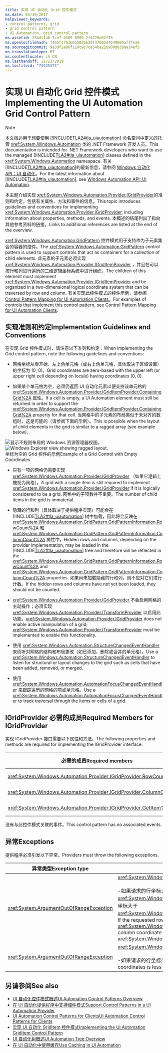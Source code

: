 ```yaml
---
title: 实现 UI 自动化 Grid 控件模式
ms.date: 03/30/2017
helpviewer_keywords:
- control patterns, grid
- grid control pattern
- UI Automation, grid control pattern
ms.assetid: 234d11a0-7ce7-4309-8989-2f4720e02f78
ms.openlocfilehash: f4b5f1763b655026b20f37605d4649606af7fea6
ms.sourcegitcommit: 9a39f2a06f110c9c7ca54ba216900d038aa14ef3
ms.translationtype: MT
ms.contentlocale: zh-CN
ms.lasthandoff: 11/23/2019
ms.locfileid: "74435372"
---
```

# <a name="implementing-the-ui-automation-grid-control-pattern"></a><span data-ttu-id="99364-102">实现 UI 自动化 Grid 控件模式</span><span class="sxs-lookup"><span data-stu-id="99364-102">Implementing the UI Automation Grid Control Pattern</span></span>
> [!NOTE]
> <span data-ttu-id="99364-103">本文档适用于想要使用 [!INCLUDE[TLA2#tla_uiautomation](../../../includes/tla2sharptla-uiautomation-md.md)] 命名空间中定义的托管 <xref:System.Windows.Automation> 类的 .NET Framework 开发人员。</span><span class="sxs-lookup"><span data-stu-id="99364-103">This documentation is intended for .NET Framework developers who want to use the managed [!INCLUDE[TLA2#tla_uiautomation](../../../includes/tla2sharptla-uiautomation-md.md)] classes defined in the <xref:System.Windows.Automation> namespace.</span></span> <span data-ttu-id="99364-104">有关 [!INCLUDE[TLA2#tla_uiautomation](../../../includes/tla2sharptla-uiautomation-md.md)]的最新信息，请参阅 [Windows 自动化 API：UI 自动化](/windows/win32/winauto/entry-uiauto-win32)。</span><span class="sxs-lookup"><span data-stu-id="99364-104">For the latest information about [!INCLUDE[TLA2#tla_uiautomation](../../../includes/tla2sharptla-uiautomation-md.md)], see [Windows Automation API: UI Automation](/windows/win32/winauto/entry-uiauto-win32).</span></span>  
  
 <span data-ttu-id="99364-105">本主题介绍实现 <xref:System.Windows.Automation.Provider.IGridProvider>的准则和约定，包括有关属性、方法和事件的信息。</span><span class="sxs-lookup"><span data-stu-id="99364-105">This topic introduces guidelines and conventions for implementing <xref:System.Windows.Automation.Provider.IGridProvider>, including information about properties, methods, and events.</span></span> <span data-ttu-id="99364-106">本概述的结尾列出了指向其他参考资料的链接。</span><span class="sxs-lookup"><span data-stu-id="99364-106">Links to additional references are listed at the end of the overview.</span></span>  
  
 <span data-ttu-id="99364-107"><xref:System.Windows.Automation.GridPattern> 控件模式用于支持作为子元素集合的容器的控件。</span><span class="sxs-lookup"><span data-stu-id="99364-107">The <xref:System.Windows.Automation.GridPattern> control pattern is used to support controls that act as containers for a collection of child elements.</span></span> <span data-ttu-id="99364-108">此元素的子元素必须实现 <xref:System.Windows.Automation.Provider.IGridItemProvider> ，并且在可以按行和列进行遍历的二维逻辑坐标系统中进行组织。</span><span class="sxs-lookup"><span data-stu-id="99364-108">The children of this element must implement <xref:System.Windows.Automation.Provider.IGridItemProvider> and be organized in a two-dimensional logical coordinate system that can be traversed by row and column.</span></span> <span data-ttu-id="99364-109">有关实现此控件模式的控件示例，请参阅 [Control Pattern Mapping for UI Automation Clients](control-pattern-mapping-for-ui-automation-clients.md)。</span><span class="sxs-lookup"><span data-stu-id="99364-109">For examples of controls that implement this control pattern, see [Control Pattern Mapping for UI Automation Clients](control-pattern-mapping-for-ui-automation-clients.md).</span></span>  
  
<a name="Implementation_Guidelines_and_Conventions"></a>   
## <a name="implementation-guidelines-and-conventions"></a><span data-ttu-id="99364-110">实现准则和约定</span><span class="sxs-lookup"><span data-stu-id="99364-110">Implementation Guidelines and Conventions</span></span>  
 <span data-ttu-id="99364-111">在实现 Grid 控件模式时，请注意以下准则和约定：</span><span class="sxs-lookup"><span data-stu-id="99364-111">When implementing the Grid control pattern, note the following guidelines and conventions:</span></span>  
  
- <span data-ttu-id="99364-112">网格坐标从零开始，左上角单元格（或右上角单元格，具体取决于区域设置）的坐标为 (0, 0)。</span><span class="sxs-lookup"><span data-stu-id="99364-112">Grid coordinates are zero-based with the upper left (or upper right cell depending on locale) having coordinates (0, 0).</span></span>  
  
- <span data-ttu-id="99364-113">如果某个单元格为空，必须仍返回 UI 自动化元素以便支持该单元格的 <xref:System.Windows.Automation.Provider.IGridItemProvider.ContainingGrid%2A> 属性。</span><span class="sxs-lookup"><span data-stu-id="99364-113">If a cell is empty, a UI Automation element must still be returned in order to support the <xref:System.Windows.Automation.Provider.IGridItemProvider.ContainingGrid%2A> property for that cell.</span></span> <span data-ttu-id="99364-114">当网格中的子元素的布局类似于未对齐的数组时，这是可能的（请参阅下面的示例）。</span><span class="sxs-lookup"><span data-stu-id="99364-114">This is possible when the layout of child elements in the grid is similar to a ragged array (see example below).</span></span>  
  
 <span data-ttu-id="99364-115">![显示不规则布局的 Windows 资源管理器视图。](./media/uia-gridpattern-ragged-array.PNG "UIA_GridPattern_Ragged_Array")</span><span class="sxs-lookup"><span data-stu-id="99364-115">![Windows Explorer view showing ragged layout.](./media/uia-gridpattern-ragged-array.PNG "UIA_GridPattern_Ragged_Array")</span></span>  
<span data-ttu-id="99364-116">坐标为空的 Grid 控件的示例</span><span class="sxs-lookup"><span data-stu-id="99364-116">Example of a Grid Control with Empty Coordinates</span></span>  
  
- <span data-ttu-id="99364-117">只有一项的网格仍需要实现 <xref:System.Windows.Automation.Provider.IGridProvider> （如果它逻辑上被视为网格）。</span><span class="sxs-lookup"><span data-stu-id="99364-117">A grid with a single item is still required to implement <xref:System.Windows.Automation.Provider.IGridProvider> if it is logically considered to be a grid.</span></span> <span data-ttu-id="99364-118">网格中的子项数并不重要。</span><span class="sxs-lookup"><span data-stu-id="99364-118">The number of child items in the grid is immaterial.</span></span>  
  
- <span data-ttu-id="99364-119">隐藏的行和列（具体取决于提供程序实现）可能会在 [!INCLUDE[TLA2#tla_uiautomation](../../../includes/tla2sharptla-uiautomation-md.md)] 树中加载，因此将会反映在 <xref:System.Windows.Automation.GridPattern.GridPatternInformation.RowCount%2A> 和 <xref:System.Windows.Automation.GridPattern.GridPatternInformation.ColumnCount%2A> 属性中。</span><span class="sxs-lookup"><span data-stu-id="99364-119">Hidden rows and columns, depending on the provider implementation, may be loaded in the [!INCLUDE[TLA2#tla_uiautomation](../../../includes/tla2sharptla-uiautomation-md.md)] tree and therefore will be reflected in the <xref:System.Windows.Automation.GridPattern.GridPatternInformation.RowCount%2A> and <xref:System.Windows.Automation.GridPattern.GridPatternInformation.ColumnCount%2A> properties.</span></span> <span data-ttu-id="99364-120">如果尚未加载隐藏的行和列，则不应对它们进行计数。</span><span class="sxs-lookup"><span data-stu-id="99364-120">If the hidden rows and columns have not yet been loaded, they should not be counted.</span></span>  
  
- <span data-ttu-id="99364-121"><xref:System.Windows.Automation.Provider.IGridProvider> 不会启用网格的主动操作；必须实现 <xref:System.Windows.Automation.Provider.ITransformProvider> 以启用此功能。</span><span class="sxs-lookup"><span data-stu-id="99364-121"><xref:System.Windows.Automation.Provider.IGridProvider> does not enable active manipulation of a grid; <xref:System.Windows.Automation.Provider.ITransformProvider> must be implemented to enable this functionality.</span></span>  
  
- <span data-ttu-id="99364-122">使用 <xref:System.Windows.Automation.StructureChangedEventHandler> 来侦听对网格的结构和布局更改（如已添加、删除或合并的单元格）。</span><span class="sxs-lookup"><span data-stu-id="99364-122">Use a <xref:System.Windows.Automation.StructureChangedEventHandler> to listen for structural or layout changes to the grid such as cells that have been added, removed, or merged.</span></span>  
  
- <span data-ttu-id="99364-123">使用 <xref:System.Windows.Automation.AutomationFocusChangedEventHandler> 来跟踪遍历的网格的项或单元格。</span><span class="sxs-lookup"><span data-stu-id="99364-123">Use a <xref:System.Windows.Automation.AutomationFocusChangedEventHandler> to track traversal through the items or cells of a grid.</span></span>  
  
<a name="Required_Members_for_IGridProvider"></a>   
## <a name="required-members-for-igridprovider"></a><span data-ttu-id="99364-124">IGridProvider 必需的成员</span><span class="sxs-lookup"><span data-stu-id="99364-124">Required Members for IGridProvider</span></span>  
 <span data-ttu-id="99364-125">实现 IGridProvider 接口需要以下属性和方法。</span><span class="sxs-lookup"><span data-stu-id="99364-125">The following properties and methods are required for implementing the IGridProvider interface.</span></span>  
  
|<span data-ttu-id="99364-126">必需的成员</span><span class="sxs-lookup"><span data-stu-id="99364-126">Required members</span></span>|<span data-ttu-id="99364-127">类型</span><span class="sxs-lookup"><span data-stu-id="99364-127">Type</span></span>|<span data-ttu-id="99364-128">注意</span><span class="sxs-lookup"><span data-stu-id="99364-128">Notes</span></span>|  
|----------------------|----------|-----------|  
|<xref:System.Windows.Automation.Provider.IGridProvider.RowCount%2A>|<span data-ttu-id="99364-129">属性</span><span class="sxs-lookup"><span data-stu-id="99364-129">Property</span></span>|<span data-ttu-id="99364-130">无</span><span class="sxs-lookup"><span data-stu-id="99364-130">None</span></span>|  
|<xref:System.Windows.Automation.Provider.IGridProvider.ColumnCount%2A>|<span data-ttu-id="99364-131">属性</span><span class="sxs-lookup"><span data-stu-id="99364-131">Property</span></span>|<span data-ttu-id="99364-132">无</span><span class="sxs-lookup"><span data-stu-id="99364-132">None</span></span>|  
|<xref:System.Windows.Automation.Provider.IGridProvider.GetItem%2A>|<span data-ttu-id="99364-133">方法</span><span class="sxs-lookup"><span data-stu-id="99364-133">Method</span></span>|<span data-ttu-id="99364-134">无</span><span class="sxs-lookup"><span data-stu-id="99364-134">None</span></span>|  
  
 <span data-ttu-id="99364-135">没有与此控件模式关联的事件。</span><span class="sxs-lookup"><span data-stu-id="99364-135">This control pattern has no associated events.</span></span>  
  
<a name="Exceptions"></a>   
## <a name="exceptions"></a><span data-ttu-id="99364-136">异常</span><span class="sxs-lookup"><span data-stu-id="99364-136">Exceptions</span></span>  
 <span data-ttu-id="99364-137">提供程序必须引发以下异常。</span><span class="sxs-lookup"><span data-stu-id="99364-137">Providers must throw the following exceptions.</span></span>  
  
|<span data-ttu-id="99364-138">异常类型</span><span class="sxs-lookup"><span data-stu-id="99364-138">Exception type</span></span>|<span data-ttu-id="99364-139">条件</span><span class="sxs-lookup"><span data-stu-id="99364-139">Condition</span></span>|  
|--------------------|---------------|  
|<xref:System.ArgumentOutOfRangeException>|<xref:System.Windows.Automation.Provider.IGridProvider.GetItem%2A><br /><br /> <span data-ttu-id="99364-140">-如果请求的行坐标大于 <xref:System.Windows.Automation.Provider.IGridProvider.RowCount%2A> 或列坐标大于 <xref:System.Windows.Automation.Provider.IGridProvider.ColumnCount%2A>。</span><span class="sxs-lookup"><span data-stu-id="99364-140">-   If the requested row coordinate is larger than the <xref:System.Windows.Automation.Provider.IGridProvider.RowCount%2A> or the column coordinate is larger than the <xref:System.Windows.Automation.Provider.IGridProvider.ColumnCount%2A>.</span></span>|  
|<xref:System.ArgumentOutOfRangeException>|<xref:System.Windows.Automation.Provider.IGridProvider.GetItem%2A><br /><br /> <span data-ttu-id="99364-141">-如果请求的行坐标或列坐标都小于零。</span><span class="sxs-lookup"><span data-stu-id="99364-141">-   If either of the requested row or column coordinates is less than zero.</span></span>|  
  
## <a name="see-also"></a><span data-ttu-id="99364-142">另请参阅</span><span class="sxs-lookup"><span data-stu-id="99364-142">See also</span></span>

- [<span data-ttu-id="99364-143">UI 自动化控件模式概述</span><span class="sxs-lookup"><span data-stu-id="99364-143">UI Automation Control Patterns Overview</span></span>](ui-automation-control-patterns-overview.md)
- [<span data-ttu-id="99364-144">在 UI 自动化提供程序中支持控件模式</span><span class="sxs-lookup"><span data-stu-id="99364-144">Support Control Patterns in a UI Automation Provider</span></span>](support-control-patterns-in-a-ui-automation-provider.md)
- [<span data-ttu-id="99364-145">UI Automation Control Patterns for Clients</span><span class="sxs-lookup"><span data-stu-id="99364-145">UI Automation Control Patterns for Clients</span></span>](ui-automation-control-patterns-for-clients.md)
- [<span data-ttu-id="99364-146">实现 UI 自动化 GridItem 控件模式</span><span class="sxs-lookup"><span data-stu-id="99364-146">Implementing the UI Automation GridItem Control Pattern</span></span>](implementing-the-ui-automation-griditem-control-pattern.md)
- [<span data-ttu-id="99364-147">UI 自动化树概述</span><span class="sxs-lookup"><span data-stu-id="99364-147">UI Automation Tree Overview</span></span>](ui-automation-tree-overview.md)
- [<span data-ttu-id="99364-148">在 UI 自动化中使用缓存</span><span class="sxs-lookup"><span data-stu-id="99364-148">Use Caching in UI Automation</span></span>](use-caching-in-ui-automation.md)
